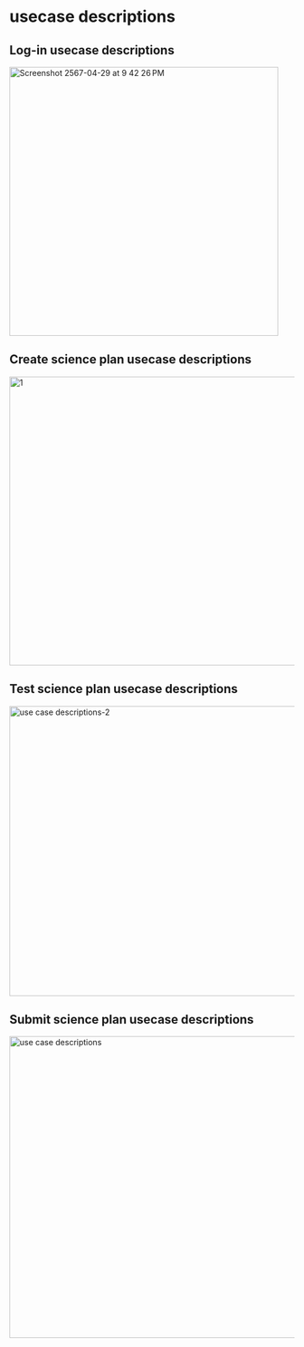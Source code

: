# usecase descriptions
## Log-in usecase descriptions
<img width="475" alt="Screenshot 2567-04-29 at 9 42 26 PM" src="https://github.com/ICT-Mahidol/Gemini-2023/assets/142560618/9816badc-b83c-4eb6-96fe-4171203ed146">

## Create science plan usecase descriptions
<img width="510" alt="1" src="https://github.com/ICT-Mahidol/Gemini-2023/assets/142560618/d0bdd931-303e-49bd-b3aa-60210df3b736">

## Test science plan usecase descriptions
<img width="512" alt="use case descriptions-2" src="https://github.com/ICT-Mahidol/Gemini-2023/assets/142560618/b875707f-c76e-4ed7-b638-cf18f241a178">

## Submit science plan usecase descriptions
<img width="533" alt="use case descriptions" src="https://github.com/ICT-Mahidol/Gemini-2023/assets/142560618/0704422c-f426-48a2-8853-8d19096c1f17">

